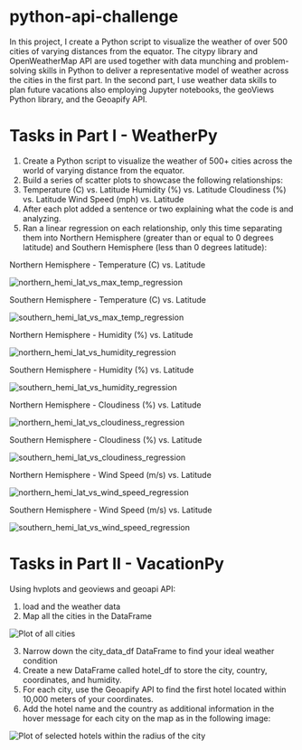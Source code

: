 # python-api-challenge

In this project, I create a Python script to visualize the weather of over 500 cities of varying distances from the equator. The citypy library and OpenWeatherMap API are used together with data munching and problem-solving skills in Python to deliver a representative model of weather across the cities in the first part. In the second part, I use weather data skills to plan future vacations also employing Jupyter notebooks, the geoViews Python library, and the Geoapify API. 

# Tasks in Part I - WeatherPy

1. Create a Python script to visualize the weather of 500+ cities across the world of varying distance from the equator. 
2. Build a series of scatter plots to showcase the following relationships:
3. Temperature (C) vs. Latitude Humidity (%) vs. Latitude Cloudiness (%) vs. Latitude Wind Speed (mph) vs. Latitude
4. After each plot added a sentence or two explaining what the code is and analyzing.
5. Ran a linear regression on each relationship, only this time separating them into Northern Hemisphere (greater than or equal to 0 degrees latitude) and Southern Hemisphere (less than 0 degrees latitude):

Northern Hemisphere - Temperature (C) vs. Latitude

![northern_hemi_lat_vs_max_temp_regression](https://github.com/onemanlutta/python-api-challenge/assets/118937365/732c7ee3-6f65-47e7-b575-fc6b45d8fd15)

Southern Hemisphere - Temperature (C) vs. Latitude 

![southern_hemi_lat_vs_max_temp_regression](https://github.com/onemanlutta/python-api-challenge/assets/118937365/f3acbbee-cb52-46df-898a-4565eb88784d)

Northern Hemisphere - Humidity (%) vs. Latitude 

![northern_hemi_lat_vs_humidity_regression](https://github.com/onemanlutta/python-api-challenge/assets/118937365/1eaa2b8f-a6d1-4f30-8385-fef11425320e)

Southern Hemisphere - Humidity (%) vs. Latitude 

![southern_hemi_lat_vs_humidity_regression](https://github.com/onemanlutta/python-api-challenge/assets/118937365/a80e6990-a970-471f-abd4-561b1a9b8a97)

Northern Hemisphere - Cloudiness (%) vs. Latitude 

![northern_hemi_lat_vs_cloudiness_regression](https://github.com/onemanlutta/python-api-challenge/assets/118937365/a8a2f2d6-3892-4c88-8cdd-21267c160be9)

Southern Hemisphere - Cloudiness (%) vs. Latitude 

![southern_hemi_lat_vs_cloudiness_regression](https://github.com/onemanlutta/python-api-challenge/assets/118937365/470f36a3-1554-4614-8a52-bd38e7be7e62)

Northern Hemisphere - Wind Speed (m/s) vs. Latitude 

![northern_hemi_lat_vs_wind_speed_regression](https://github.com/onemanlutta/python-api-challenge/assets/118937365/2b423b8c-fd0f-4a6c-9647-3c731b38b20f)

Southern Hemisphere - Wind Speed (m/s) vs. Latitude

![southern_hemi_lat_vs_wind_speed_regression](https://github.com/onemanlutta/python-api-challenge/assets/118937365/9b439e71-e7bb-4a63-ba5a-52712e392973)



# Tasks in Part II - VacationPy

Using hvplots and geoviews and geoapi API:

1. load and the weather data
2. Map all the cities in the DataFrame

![Plot of all cities](https://github.com/onemanlutta/python-api-challenge/assets/118937365/1f0e7846-95ee-45bc-b4d0-6feb9b34f31e)

3. Narrow down the city_data_df DataFrame to find your ideal weather condition
4. Create a new DataFrame called hotel_df to store the city, country, coordinates, and humidity.
5. For each city, use the Geoapify API to find the first hotel located within 10,000 meters of your coordinates.
6. Add the hotel name and the country as additional information in the hover message for each city on the map as in the following image:

![Plot of selected hotels within the radius of the city](https://github.com/onemanlutta/python-api-challenge/assets/118937365/5362e1b1-9000-4904-8c1c-9454d54186e7)




